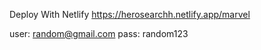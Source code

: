 Deploy With Netlify https://herosearchh.netlify.app/marvel


user: random@gmail.com
pass: random123
